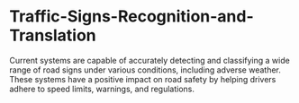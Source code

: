 # Traffic-Signs-Recognition-and-Translation
Current systems are capable of accurately detecting and classifying a wide range of road signs under various conditions, including adverse weather. These systems have a positive impact on road safety by helping drivers adhere to speed limits, warnings, and regulations.
